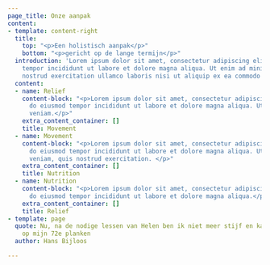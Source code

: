 ```yaml
---
page_title: Onze aanpak
content:
- template: content-right
  title:
    top: "<p>Een holistisch aanpak</p>"
    bottom: "<p>gericht op de lange termijn</p>"
  introduction: 'Lorem ipsum dolor sit amet, consectetur adipiscing elit, sed do eiusmod
    tempor incididunt ut labore et dolore magna aliqua. Ut enim ad minim veniam, quis
    nostrud exercitation ullamco laboris nisi ut aliquip ex ea commodo consequat. '
  content:
  - name: Relief
    content-block: "<p>Lorem ipsum dolor sit amet, consectetur adipiscing elit, sed
      do eiusmod tempor incididunt ut labore et dolore magna aliqua. Ut enim ad minim
      veniam.</p>"
    extra_content_container: []
    title: Movement
  - name: Movement
    content-block: "<p>Lorem ipsum dolor sit amet, consectetur adipiscing elit, sed
      do eiusmod tempor incididunt ut labore et dolore magna aliqua. Ut enim ad minim
      veniam, quis nostrud exercitation. </p>"
    extra_content_container: []
    title: Nutrition
  - name: Nutrition
    content-block: "<p>Lorem ipsum dolor sit amet, consectetur adipiscing elit, sed
      do eiusmod tempor incididunt ut labore et dolore magna aliqua.</p>"
    extra_content_container: []
    title: Relief
- template: page
  quote: Nu, na de nodige lessen van Helen ben ik niet meer stijf en kan ik zelfs
    op mijn 72e planken
  author: Hans Bijloos

---
```

